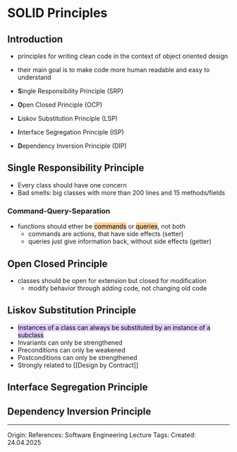 # SOLID Principles

## Introduction

- principles for writing clean code in the context of object oriented design
- their main goal is to make code more human readable and easy to understand

- **S**ingle Responsibility Principle (SRP) 
- **O**pen Closed Principle (OCP) 
- **L**iskov Substitution Principle (LSP) 
- **I**nterface Segregation Principle (ISP) 
- **D**ependency Inversion Principle (DIP)

## Single Responsibility Principle

- Every class should have one concern
- Bad smells: big classes with more than 200 lines and 15 methods/fields

### Command-Query-Separation

- functions should ether be <mark style="background: #FFB86CA6;">commands</mark> or <mark style="background: #FFB86CA6;">queries</mark>, not both
	- commands are actions, that have side effects (setter)
	- queries just give information back, without side effects (getter)

## Open Closed Principle

- classes should be open for extension but closed for modification
	- modify behavior through adding code, not changing old code

## Liskov Substitution Principle

- <mark style="background: #D2B3FFA6;">Instances of a class can always be substituted by an instance of a subclass</mark>
- Invariants can only be strengthened
- Preconditions can only be weakened
- Postconditions can only be strengthened
- Strongly related to [[Design by Contract]]

## Interface Segregation Principle

## Dependency Inversion Principle

---

Origin: 
References:  Software Engineering Lecture 
Tags: 
Created: 24.04.2025


